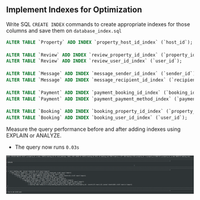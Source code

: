 ## Implement Indexes for Optimization
Write SQL `CREATE INDEX` commands to create appropriate indexes for those columns and save them on `database_index.sql`

```SQL
ALTER TABLE `Property` ADD INDEX `property_host_id_index` (`host_id`);

ALTER TABLE `Review` ADD INDEX `review_property_id_index` (`property_id`);
ALTER TABLE `Review` ADD INDEX `review_user_id_index` (`user_id`);

ALTER TABLE `Message` ADD INDEX `message_sender_id_index` (`sender_id`);
ALTER TABLE `Message` ADD INDEX `message_recipient_id_index` (`recipient_id`);

ALTER TABLE `Payment` ADD INDEX `payment_booking_id_index` (`booking_id`);
ALTER TABLE `Payment` ADD INDEX `payment_payment_method_index` (`payment_method`);

ALTER TABLE `Booking` ADD INDEX `booking_property_id_index` (`property_id`);
ALTER TABLE `Booking` ADD INDEX `booking_user_id_index` (`user_id`);
```

Measure the query performance before and after adding indexes using EXPLAIN or ANALYZE.
 - The query now runs `0.03s`

![](images/explain.png)
